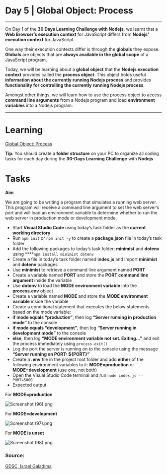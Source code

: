 # Day 5 | Global Object: Process

---

On Day 1 of the **30 Days Learning Challenge with Nodejs**, we learnt that a **Web Browser’s execution context** for JavaScript differs from **Nodejs’ execution context** for JavaScript. 

One way their execution contexts differ is through the **globals** they expose. **Globals** are objects that are **always available in the global scope** of a JavaScript program.

Today, we will be learning about a **global object** that the **Nodejs execution context** provides called the **process object**. This object holds useful **information about the currently running Nodejs process** and provides **functionality for controlling the currently running Nodejs process**.

Amongst other things, we will learn how to use the process object to access **command line arguments** from a Nodejs program and load **environment variables** into a Nodejs program.

---

# Learning

[Global Object: Process](https://www.notion.so/Global-Object-Process-eeadec83fbaa4bc9b273dad7ce44af6a)

**Tip**: You should create a **folder structure** on your PC to organize all coding tasks for each day during the **30-Days Learning Challenge** with **Nodejs**

# Tasks

**Aim**

We are going to be writing a program that simulates a running web server. This program will receive a command line argument to set the web server’s port and will load an environment variable to determine whether to run the web server in production mode or development mode.

- Start **Visual Studio Code** using today’s task folder as the **current working directory**
- Run `npm init` or `npm init -y` to create a **package.json** file in today’s task folder
- Add the following packages to today’s task folder: **minimist** and **dotenv** using ****`npm install minimist dotenv`
- Create a file in today’s task folder named **index.js** and import **minimist** and **dotenv** packages
- Use **minimist** to retrieve a command line argument named **PORT**
- Create a variable named **PORT** and store the **PORT command line argument** inside the variable
- Use **dotenv** to load the **MODE environment variable** into the **process.env** object
- Create a variable named **MODE** and store the **MODE environment variable** inside the variable
- Create a conditional statement that executes the below statements based on the mode variable:
- **if mode equals “production”**, then log **“Server running in production mode”** to the console
- **if mode equals “development”**, then log **“Server running in development mode”** to the console
- **else**, then log **“MODE environment variable not set. Exiting…”** and exit the process immediately using `process.exit()`
- Log the port the server is running on to the console using the message **“Server running on PORT: ${PORT}”**
- Create a **.env** file in the project root folder and add **either** of the following environment variables to it: **MODE=production** or **MODE=development** (use one, not both)
- Open the Visual Studio Code terminal and run `node index.js --PORT=5000`
- Expected output

For **MODE=production**

![Screenshot (96).png](https://s3-us-west-2.amazonaws.com/secure.notion-static.com/7cce4a50-e501-41aa-8b57-6c49ee881e43/Screenshot_(96).png)

For **MODE=development**

![Screenshot (97).png](https://s3-us-west-2.amazonaws.com/secure.notion-static.com/76bebcbc-a07c-4560-bed1-5f81b8def67e/Screenshot_(97).png)

For **MODE is unset**

![Screenshot (98).png](https://s3-us-west-2.amazonaws.com/secure.notion-static.com/23fbd3fc-df50-4501-8b2b-1198eba17354/Screenshot_(98).png)

### Source:

[GDSC, Israel Galadima](https://israelgaladima.notion.site/Day-5-Global-Object-Process-ca19d368671f4417b659bdbd8c3adb7e)